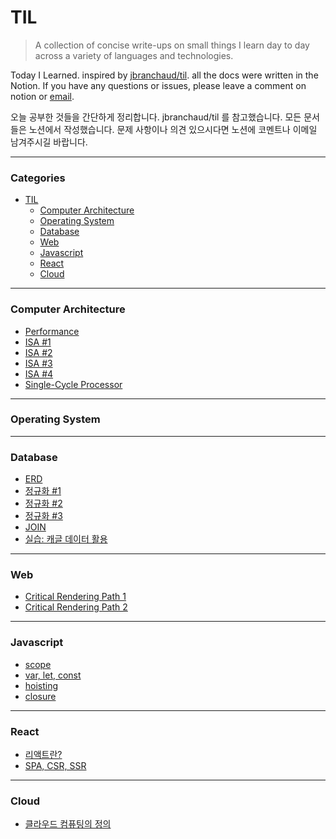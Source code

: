 # TIL

> A collection of concise write-ups on small things I learn day to day across a variety of languages and technologies.

Today I Learned. inspired by [jbranchaud/til](https://github.com/jbranchaud/til). all the docs were written in the Notion. If you have any questions or issues, please leave a comment on notion or [email](mailto:osy0056@khu.ac.kr).

오늘 공부한 것들을 간단하게 정리합니다. jbranchaud/til 를 참고했습니다. 모든 문서들은 노션에서 작성했습니다. 문제 사항이나 의견 있으시다면 노션에 코멘트나 이메일 남겨주시길 바랍니다.

---

### Categories

* [TIL](https://www.notion.so/TIL-ccb6391dfe6a4e15a45bbc02764260ba)
  * [Computer Architecture](https://www.notion.so/7c3c906c8db04905be7e0e9e90ccc8a4)
  * [Operating System](https://www.notion.so/b2d7994ec92b4deeb61fdc148e5e0f03?v=b77fb016c58e4da18ef05828392e6c34)
  * [Database](https://www.notion.so/43af68d39c864d53b0b03850e1032165)
  * [Web](https://www.notion.so/e794b3cf63b940b38ec3096a0cd3f218?v=51a8923cde7940288f2e3cc476087afe)
  * [Javascript](https://www.notion.so/c0c640e8a2094206b499f70e9d35d9eb?v=2895a1416b6d49e685c758eb76b1b62f)
  * [React](https://www.notion.so/071e4cd57f2344d1a776f8cc03dbaec2?v=62366be9494f4963aae1dcaaf6500d6a)
  * [Cloud](https://www.notion.so/2a27366dfa9240469fdc47f191c2bf24?v=2c8d4701f0cd44648f05f69749d49cad)


---

### Computer Architecture

* [Performance](https://www.notion.so/Performance-ab00ecc6726040479f8a62985f99e602)
* [ISA #1](https://www.notion.so/ISA-1-744fb9d1723544ca86ebd67fb3923a95)
* [ISA #2](https://www.notion.so/ISA-2-6fef40e933bc4c47a9ed8d26549b87e8)
* [ISA #3](https://www.notion.so/ISA-3-a13fea45769a4a4f8fed7aad870d2a9c)
* [ISA #4](https://www.notion.so/ISA-4-f7d255d714394b9dbc18d9c4fa4bc17a)
* [Single-Cycle Processor](https://www.notion.so/Single-Cycle-Processor-0b8b720be9a5423c8c6c99c14ffe0844)

---

### Operating System



---

### Database

* [ERD](https://www.notion.so/ERD-36560c58b7dc4f8b8c5366a9d572ae23)
* [정규화 #1](https://www.notion.so/1-bf830e7ca3c544b4bd9b41a6f9c4960d)
* [정규화 #2](https://www.notion.so/2-d500ff2561f743b9a6873b57086ac745)
* [정규화 #3](https://www.notion.so/3-324d07b73d5c4e18884633eb85f304f7)
* [JOIN](https://www.notion.so/JOIN-a9d51b5bea354c19b73c57f779dd130f)
* [실습: 캐글 데이터 활용](https://www.notion.so/199d7f331bba452ba23d410dbb31e0d8)

---

### Web

* [Critical Rendering Path 1](https://www.notion.so/Critical-Rendering-Path-1-f497d63b474e4c5aab03c92a83e3e652)
* [Critical Rendering Path 2](https://www.notion.so/Critical-Rendering-Path-2-48560b2180f742a6bbf1fef30b237a0e)

---

### Javascript

* [scope](https://www.notion.so/scope-b5c1743ba8274337b6fd37879c0e403c)
* [var, let, const](https://www.notion.so/var-let-const-bcf4d75c96de4e16a31bb4944ae2e716)
* [hoisting](https://www.notion.so/hoisting-9bfbfadf8eef445f9bbbf13aec83ae99)
* [closure](https://www.notion.so/closure-6b77f34770d449bfa7db60fe206f0d68)

---

### React

* [리액트란?](https://www.notion.so/370c2ef5504d499eba9ad258833aa93c)
* [SPA, CSR, SSR](https://www.notion.so/SPA-CSR-SSR-c3033ff016de428f9f9d82701940db15)

---

### Cloud

* [클라우드 컴퓨팅의 정의](https://www.notion.so/91da54fcb7e94979bb7736125b81572d)



